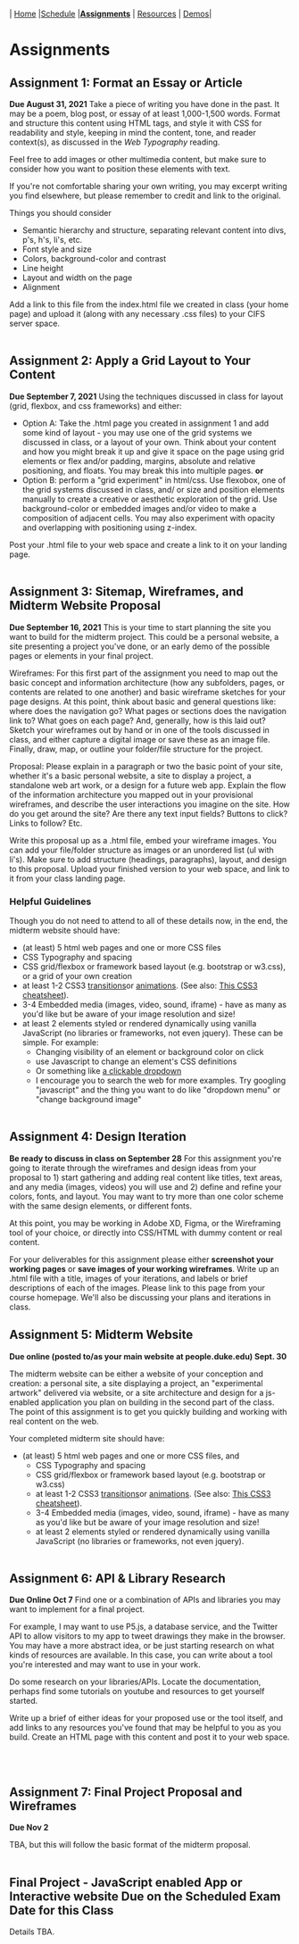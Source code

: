 | [Home](./) |[Schedule](./schedule.md) |**[Assignments](./assignments.md)** | [Resources](./resources.md) | [Demos](./demos.md)|

# Assignments

## Assignment 1: Format an Essay or Article

**Due August 31, 2021**
Take a piece of writing you have done in the past. It may be a poem, blog post, or essay of at least 1,000-1,500 words. Format and structure this content using HTML tags, and style it with CSS for readability and style, keeping in mind the content, tone, and reader context(s), as discussed in the _Web Typography_ reading.

Feel free to add images or other multimedia content, but make sure to consider how you want to position these elements with text.

If you're not comfortable sharing your own writing, you may excerpt writing you find elsewhere, but please remember to credit and link to the original.

Things you should consider

- Semantic hierarchy and structure, separating relevant content into divs, p's, h's, li's, etc.
- Font style and size
- Colors, background-color and contrast
- Line height
- Layout and width on the page
- Alignment

Add a link to this file from the index.html file we created in class (your home page) and upload it (along with any necessary .css files) to your CIFS server space.
<br />
<br />

## Assignment 2: Apply a Grid Layout to Your Content

**Due September 7, 2021**
Using the techniques discussed in class for layout (grid, flexbox, and css frameworks) and either:

- Option A: Take the .html page you created in assignment 1 and add some kind of layout - you may use one of the grid systems we discussed in class, or a layout of your own. Think about your content and how you might break it up and give it space on the page using grid elements or flex and/or padding, margins, absolute and relative positioning, and floats. You may break this into multiple pages.
  **or**
- Option B: perform a "grid experiment" in html/css. Use flexobox, one of the grid systems discussed in class, and/ or size and position elements manually to create a creative or aesthetic exploration of the grid. Use background-color or embedded images and/or video to make a composition of adjacent cells. You may also experiment with opacity and overlapping with positioning using z-index.

Post your .html file to your web space and create a link to it on your landing page.
<br />
<br />

## Assignment 3: Sitemap, Wireframes, and Midterm Website Proposal

**Due September 16, 2021**
This is your time to start planning the site you want to build for the midterm project. This could be a personal website, a site presenting a project you've done, or an early demo of the possible pages or elements in your final project.

Wireframes: For this first part of the assignment you need to map out the basic concept and information architecture (how any subfolders, pages, or contents are related to one another) and basic wireframe sketches for your page designs. At this point, think about basic and general questions like: where does the navigation go? What pages or sections does the navigation link to? What goes on each page? And, generally, how is this laid out? Sketch your wireframes out by hand or in one of the tools discussed in class, and either capture a digital image or save these as an image file. Finally, draw, map, or outline your folder/file structure for the project.

Proposal: Please explain in a paragraph or two the basic point of your site, whether it's a basic personal website, a site to display a project, a standalone web art work, or a design for a future web app. Explain the flow of the information architecture you mapped out in your provisional wireframes, and describe the user interactions you imagine on the site. How do you get around the site? Are there any text input fields? Buttons to click? Links to follow? Etc.

Write this proposal up as a .html file, embed your wireframe images. You can add your file/folder structure as images or an unordered list (ul with li's). Make sure to add structure (headings, paragraphs), layout, and design to this proposal. Upload your finished version to your web space, and link to it from your class landing page.

### Helpful Guidelines

Though you do not need to attend to all of these details now, in the end, the midterm website should have:

- (at least) 5 html web pages and one or more CSS files
- CSS Typography and spacing
- CSS grid/flexbox or framework based layout (e.g. bootstrap or w3.css), or a grid of your own creation
- at least 1-2 CSS3 [transitions](https://www.w3schools.com/css/css3_transitions.asp)or [animations](https://www.w3schools.com/css/css3_animations.asp). (See also: [This CSS3 cheatsheet](https://www.kirupa.com/html5/css_transitions_cheatsheet.htm)).
- 3-4 Embedded media (images, video, sound, iframe) - have as many as you'd like but be aware of your image resolution and size!
- at least 2 elements styled or rendered dynamically using vanilla JavaScript (no libraries or frameworks, not even jquery). These can be simple. For example:
  - Changing visibility of an element or background color on click
  - use Javascript to change an element's CSS definitions
  - Or something like [a clickable dropdown](https://www.w3schools.com/howto/howto_js_dropdown.asp)
  - I encourage you to search the web for more examples. Try googling "javascript" and the thing you want to do like "dropdown menu" or "change background image"
    <br />
    <br />

## Assignment 4: Design Iteration

**Be ready to discuss in class on September 28**
For this assignment you're going to iterate through the wireframes and design ideas from your proposal to 1) start gathering and adding real content like titles, text areas, and any media (images, videos) you will use and 2) define and refine your colors, fonts, and layout. You may want to try more than one color scheme with the same design elements, or different fonts.

At this point, you may be working in Adobe XD, Figma, or the Wireframing tool of your choice, or directly into CSS/HTML with dummy content or real content.

For your deliverables for this assignment please either **screenshot your working pages** or **save images of your working wireframes**. Write up an .html file with a title, images of your iterations, and labels or brief descriptions of each of the images. Please link to this page from your course homepage. We'll also be discussing your plans and iterations in class.

## Assignment 5: Midterm Website

**Due online (posted to/as your main website at people.duke.edu) Sept. 30**

The midterm website can be either a website of your conception and creation: a personal site, a site displaying a project, an "experimental artwork" delivered via website, or a site architecture and design for a js-enabled application you plan on building in the second part of the class. The point of this assignment is to get you quickly building and working with real content on the web.

Your completed midterm site should have:

- (at least) 5 html web pages and one or more CSS files, and
  - CSS Typography and spacing
  - CSS grid/flexbox or framework based layout (e.g. bootstrap or w3.css)
  - at least 1-2 CSS3 [transitions](https://www.w3schools.com/css/css3_transitions.asp)or [animations](https://www.w3schools.com/css/css3_animations.asp). (See also: [This CSS3 cheatsheet](https://www.kirupa.com/html5/css_transitions_cheatsheet.htm)).
  - 3-4 Embedded media (images, video, sound, iframe) - have as many as you'd like but be aware of your image resolution and size!
  - at least 2 elements styled or rendered dynamically using vanilla JavaScript (no libraries or frameworks, not even jquery).
    <br />
    <br />

## Assignment 6: API & Library Research

**Due Online Oct 7**
Find one or a combination of APIs and libraries you may want to implement for a final project.

For example, I may want to use P5.js, a database service, and the Twitter API to allow visitors to my app to tweet drawings they make in the browser. You may have a more abstract idea, or be just starting research on what kinds of resources are available. In this case, you can write about a tool you're interested and may want to use in your work.

Do some research on your libraries/APIs. Locate the documentation, perhaps find some tutorials on youtube and resources to get yourself started.

Write up a brief of either ideas for your proposed use or the tool itself, and add links to any resources you've found that may be helpful to you as you build. Create an HTML page with this content and post it to your web space.

<br />
<br />

## Assignment 7: Final Project Proposal and Wireframes

**Due Nov 2**

TBA, but this will follow the basic format of the midterm proposal.
<br />
<br />

## Final Project - JavaScript enabled App or Interactive website Due on the Scheduled Exam Date for this Class

Details TBA.
